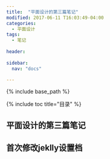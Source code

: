 ```yaml
---
title:  "平面设计的第三篇笔记"
modified: 2017-06-11 T16:03:49-04:00
categories: 
  - 平面设计
tags:
  - 笔记
  
header:
 
sidebar:
  nav: "docs"
  
---
```


{% include base_path %}

{% include toc title="目录" %}


## 平面设计的第三篇笔记

## 首次修改jeklly设置档

